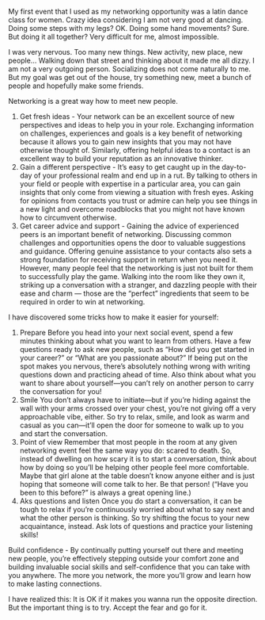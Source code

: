 My first event that I used as my networking opportunity was a latin dance class for women. Crazy idea considering I am not very good at dancing. Doing some steps with my legs? OK. Doing some hand movements? Sure. But doing it all together? Very difficult for me, almost impossible. 

I was very nervous. Too many new things. New activity, new place, new people… Walking down that street and thinking about it made me all dizzy. I am not a very outgoing person. Socializing does not come naturally to me. But my goal was get out of the house, try something new, meet a bunch of people and hopefully make some friends.

Networking is a great way how to meet new people. 
1. Get fresh ideas - Your network can be an excellent source of new perspectives and ideas to help you in your role. Exchanging information on challenges, experiences and goals is a key benefit of networking because it allows you to gain new insights that you may not have otherwise thought of. Similarly, offering helpful ideas to a contact is an excellent way to build your reputation as an innovative thinker.
2. Gain a different perspective - It’s easy to get caught up in the day-to-day of your professional realm and end up in a rut. By talking to others in your field or people with expertise in a particular area, you can gain insights that only come from viewing a situation with fresh eyes. Asking for opinions from contacts you trust or admire can help you see things in a new light and overcome roadblocks that you might not have known how to circumvent otherwise.
3. Get career advice and support - Gaining the advice of experienced peers is an important benefit of networking. Discussing common challenges and opportunities opens the door to valuable suggestions and guidance. Offering genuine assistance to your contacts also sets a strong foundation for receiving support in return when you need it.
However, many people feel that the networking is just not built for them to successfully play the game. Walking into the room like they own it, striking up a conversation with a stranger, and dazzling people with their ease and charm — those are the “perfect” ingredients that seem to be required in order to win at networking. 

I have discovered some tricks how to make it easier for yourself:
1. Prepare
Before you head into your next social event, spend a few minutes thinking about what you want to learn from others. Have a few questions ready to ask new people, such as “How did you get started in your career?” or “What are you passionate about?” If being put on the spot makes you nervous, there’s absolutely nothing wrong with writing questions down and practicing ahead of time. Also think about what you want to share about yourself—you can’t rely on another person to carry the conversation for you!
2. Smile
You don’t always have to initiate—but if you’re hiding against the wall with your arms crossed over your chest, you’re not giving off a very approachable vibe, either. So try to relax, smile, and look as warm and casual as you can—it’ll open the door for someone to walk up to you and start the conversation.
3. Point of view
Remember that most people in the room at any given networking event feel the same way you do: scared to death. So, instead of dwelling on how scary it is to start a conversation, think about how by doing so you’ll be helping other people feel more comfortable. Maybe that girl alone at the table doesn’t know anyone either and is just hoping that someone will come talk to her. Be that person! (“Have you been to this before?” is always a great opening line.)
4. Aks questions and listen
Once you do start a conversation, it can be tough to relax if you’re continuously worried about what to say next and what the other person is thinking. So try shifting the focus to your new acquaintance, instead. Ask lots of questions and practice your listening skills!

Build confidence - By continually putting yourself out there and meeting new people, you’re effectively stepping outside your comfort zone and building invaluable social skills and self-confidence that you can take with you anywhere. The more you network, the more you’ll grow and learn how to make lasting connections.

I have realized this: It is OK if it makes you wanna run the opposite direction. But the important thing is to try. Accept the fear and go for it.

